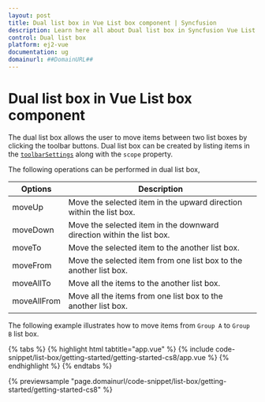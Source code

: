 ```yaml
---
layout: post
title: Dual list box in Vue List box component | Syncfusion
description: Learn here all about Dual list box in Syncfusion Vue List box component of Syncfusion Essential JS 2 and more.
control: Dual list box 
platform: ej2-vue
documentation: ug
domainurl: ##DomainURL##
---
```


# Dual list box in Vue List box component

The dual list box allows the user to move items between two list boxes by clicking the toolbar buttons. Dual list box can be created by listing items in the [`toolbarSettings`](https://ej2.syncfusion.com/vue/documentation/api/list-box/#toolbarsettings) along with the `scope` property.

The following operations can be performed in dual list box,

| Options | Description |
|------|-------------|
| moveUp | Move the selected item in the upward direction within the list box. |
| moveDown | Move the selected item in the downward direction within the list box. |
| moveTo |  Move the selected item to the another list box. |
| moveFrom | Move the selected item from one list box to the another list box. |
| moveAllTo | Move all the items to the another list box. |
| moveAllFrom |  Move all the items from one list box to the another list box. |

The following example illustrates how to move items from `Group A` to `Group B` list box.

{% tabs %}
{% highlight html tabtitle="app.vue" %}
{% include code-snippet/list-box/getting-started/getting-started-cs8/app.vue %}
{% endhighlight %}
{% endtabs %}
        
{% previewsample "page.domainurl/code-snippet/list-box/getting-started/getting-started-cs8" %}